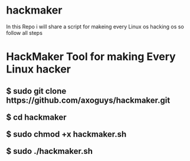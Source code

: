 # hackmaker
In this Repo i will share a script for makeing every Linux os hacking os so follow all steps 
<h1> 
HackMaker Tool for making Every Linux hacker

</h1>
<h2><b>
  $ sudo git clone https://github.com/axoguys/hackmaker.git
 
  
  $ cd hackmaker
  
  $ sudo chmod +x hackmaker.sh 
  
  $ sudo ./hackmaker.sh

</b></h2>



